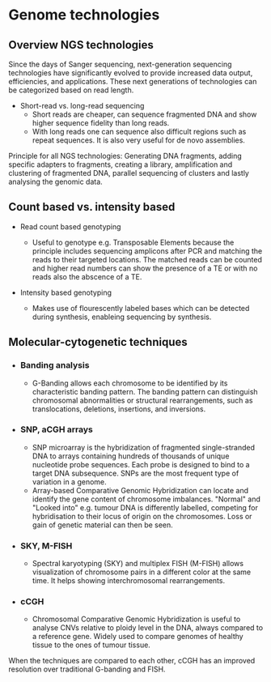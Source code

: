 # Genome technologies

## Overview NGS technologies
Since the days of Sanger sequencing, next-generation sequencing technologies have significantly evolved to provide increased data output, efficiencies, and applications. These next generations of technologies can be categorized based on read length.
* Short-read vs. long-read sequencing
  - Short reads are cheaper, can sequence fragmented DNA and show higher sequence fidelity than long reads.
  - With long reads one can sequence also difficult regions such as repeat sequences. It is also very useful for de novo assemblies.

Principle for all NGS technologies: Generating DNA fragments, adding specific adapters to fragments, creating a library, amplification and clustering of fragmented DNA, parallel sequencing of clusters and lastly analysing the genomic data.

## Count based vs. intensity based
* Read count based genotyping
  - Useful to genotype e.g. Transposable Elements because the principle includes sequencing amplicons after PCR and matching the reads to their targeted locations. The matched reads can be counted and higher read numbers can show the presence of a TE or with no reads also the abscence of a TE.

* Intensity based genotyping
  - Makes use of flourescently labeled bases which can be detected during synthesis, enableing sequencing by synthesis.

## Molecular-cytogenetic techniques
* ### Banding analysis
  * G-Banding allows each chromosome to be identified by its characteristic banding pattern. The banding pattern can distinguish chromosomal abnormalities or structural rearrangements, such as translocations, deletions, insertions, and inversions.

* ### SNP, aCGH arrays
  * SNP microarray is the hybridization of fragmented single-stranded DNA to arrays containing hundreds of thousands of unique nucleotide probe sequences.  Each probe is designed to bind to a target DNA subsequence. SNPs are the most frequent type of variation in a genome.
  * Array-based Comparative Genomic Hybridization can locate and identify the gene content of chromosome imbalances. "Normal" and "Looked into" e.g. tumour DNA is differently labelled, competing for hybridisation to their locus of origin on the chromosomes. Loss or gain of genetic material can then be seen.

* ### SKY, M-FISH
  * Spectral karyotyping (SKY) and multiplex FISH (M-FISH) allows visualization of chromosome pairs in a different color at the same time. It helps showing interchromosomal rearrangements.

* ### cCGH
  * Chromosomal Comparative Genomic Hybridization is useful to analyse CNVs relative to ploidy level in the DNA, always compared to a reference gene. Widely used to compare genomes of healthy tissue to the ones of tumour tissue. 

When the techniques are compared to each other, cCGH has an improved resolution over traditional G-banding and FISH. 
